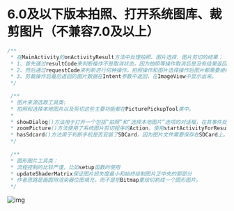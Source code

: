 # 6.0及以下版本拍照、打开系统图库、裁剪图片（不兼容7.0及以上）

```java
/**
 * 在MainActivity的onActivityResult方法中处理拍照、图片选择、图片剪切的结果：
 * 1、首先通过resultCode来判断操作不是取消状态，因为拍照等操作取消后是没有结果返回的，
 * 2、然后通过requestCode来判断进行何种操作，拍照操作和图片选择操作后图片都需要继续剪裁操作，
 * 3、剪裁操作后最后返回的图片数据在Intent参数中返回，在ImageView中显示出来。
 */
 
 /**
 * 图片来源选取工具类:
 * 拍照和选择本地图片以及剪切这些主要功能都在PicturePickupTool类中。
 *
 * showDialog()方法用于打开一个包括“拍照”和“选择本地图片”选项的对话框，在其事件处理方法中使用的Intent对象分别设置了打开系统拍照和图库程序的Action，使用startActivityForResult方法能够打开程序界面，并且可以在完成拍照和图库图片选择后，获取图片作为返回值。
 * zoomPicture()方法使用了系统图片剪切程序的Action，使用startActivityForResult以获取剪切后的图片。
 * hasSdcard()方法用于判断手机是否安装了SDCard，因为图片文件需要保存在SDCard上。
 */
 
 /**
 * 圆形图片工具类：
 * 流程控制的比较严谨，比如setup函数的使用
 * updateShaderMatrix保证图片损失度最小和始终绘制图片正中央的那部分
 * 作者思路是画圆用渲染器位图填充，而不是把Bitmap重绘切割成一个圆形图片。
 */
 ```
 
![img](https://github.com/ykmeory/ModifyAvatar/blob/master/img.jpg "screenshot")
